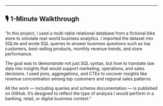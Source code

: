 ---

## 🎙️ 1-Minute Walkthrough

“In this project, I used a multi-table relational database from a fictional bike store to simulate real-world business analytics. I imported the dataset into SQLite and wrote SQL queries to answer business questions such as top customers, best-selling products, monthly revenue trends, and store performance.

The goal was to demonstrate not just SQL syntax, but how to translate raw data into insights that would support marketing, operations, and sales decisions. I used joins, aggregations, and CTEs to uncover insights like revenue concentration among top customers and regional sales patterns.

All the work — including queries and schema documentation — is published on GitHub. It’s designed to reflect the type of analysis I would perform in a banking, retail, or digital business context.”

